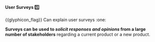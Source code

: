 <div id="title">

#### User Surveys :one:

</div>
<span id="outcomes">{{glyphicon_flag}} Can explain user surveys :one:</span>

<div id="body">

**Surveys can be used to _solicit responses and opinions_ from a large number of stakeholders** regarding a current product or a new product.

</div>

<div id="extras">
</div>
